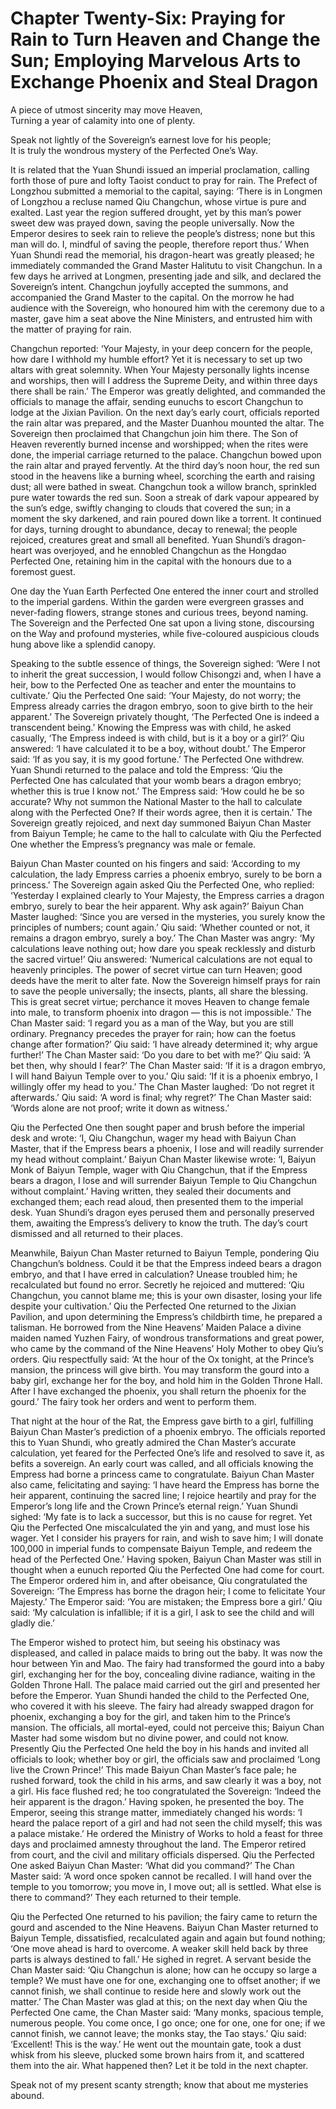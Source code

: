 # Chapter Twenty-Six: Praying for Rain to Turn Heaven and Change the Sun; Employing Marvelous Arts to Exchange Phoenix and Steal Dragon

A piece of utmost sincerity may move Heaven,  
Turning a year of calamity into one of plenty.

Speak not lightly of the Sovereign’s earnest love for his people;  
It is truly the wondrous mystery of the Perfected One’s Way.

It is related that the Yuan Shundi issued an imperial proclamation, calling forth those of pure and lofty Taoist conduct to pray for rain. The Prefect of Longzhou submitted a memorial to the capital, saying: ‘There is in Longmen of Longzhou a recluse named Qiu Changchun, whose virtue is pure and exalted. Last year the region suffered drought, yet by this man’s power sweet dew was prayed down, saving the people universally. Now the Emperor desires to seek rain to relieve the people’s distress; none but this man will do. I, mindful of saving the people, therefore report thus.’ When Yuan Shundi read the memorial, his dragon-heart was greatly pleased; he immediately commanded the Grand Master Halitutu to visit Changchun. In a few days he arrived at Longmen, presenting jade and silk, and declared the Sovereign’s intent. Changchun joyfully accepted the summons, and accompanied the Grand Master to the capital. On the morrow he had audience with the Sovereign, who honoured him with the ceremony due to a master, gave him a seat above the Nine Ministers, and entrusted him with the matter of praying for rain.

Changchun reported: ‘Your Majesty, in your deep concern for the people, how dare I withhold my humble effort? Yet it is necessary to set up two altars with great solemnity. When Your Majesty personally lights incense and worships, then will I address the Supreme Deity, and within three days there shall be rain.’ The Emperor was greatly delighted, and commanded the officials to manage the affair, sending eunuchs to escort Changchun to lodge at the Jixian Pavilion. On the next day’s early court, officials reported the rain altar was prepared, and the Master Duanhou mounted the altar. The Sovereign then proclaimed that Changchun join him there. The Son of Heaven reverently burned incense and worshipped; when the rites were done, the imperial carriage returned to the palace. Changchun bowed upon the rain altar and prayed fervently. At the third day’s noon hour, the red sun stood in the heavens like a burning wheel, scorching the earth and raising dust; all were bathed in sweat. Changchun took a willow branch, sprinkled pure water towards the red sun. Soon a streak of dark vapour appeared by the sun’s edge, swiftly changing to clouds that covered the sun; in a moment the sky darkened, and rain poured down like a torrent. It continued for days, turning drought to abundance, decay to renewal; the people rejoiced, creatures great and small all benefited. Yuan Shundi’s dragon-heart was overjoyed, and he ennobled Changchun as the Hongdao Perfected One, retaining him in the capital with the honours due to a foremost guest.

One day the Yuan Earth Perfected One entered the inner court and strolled to the imperial gardens. Within the garden were evergreen grasses and never-fading flowers, strange stones and curious trees, beyond naming. The Sovereign and the Perfected One sat upon a living stone, discoursing on the Way and profound mysteries, while five-coloured auspicious clouds hung above like a splendid canopy.

Speaking to the subtle essence of things, the Sovereign sighed: ‘Were I not to inherit the great succession, I would follow Chisongzi and, when I have a heir, bow to the Perfected One as teacher and enter the mountains to cultivate.’ Qiu the Perfected One said: ‘Your Majesty, do not worry; the Empress already carries the dragon embryo, soon to give birth to the heir apparent.’ The Sovereign privately thought, ‘The Perfected One is indeed a transcendent being.’ Knowing the Empress was with child, he asked casually, ‘The Empress indeed is with child, but is it a boy or a girl?’ Qiu answered: ‘I have calculated it to be a boy, without doubt.’ The Emperor said: ‘If as you say, it is my good fortune.’ The Perfected One withdrew. Yuan Shundi returned to the palace and told the Empress: ‘Qiu the Perfected One has calculated that your womb bears a dragon embryo; whether this is true I know not.’ The Empress said: ‘How could he be so accurate? Why not summon the National Master to the hall to calculate along with the Perfected One? If their words agree, then it is certain.’ The Sovereign greatly rejoiced, and next day summoned Baiyun Chan Master from Baiyun Temple; he came to the hall to calculate with Qiu the Perfected One whether the Empress’s pregnancy was male or female.

Baiyun Chan Master counted on his fingers and said: ‘According to my calculation, the lady Empress carries a phoenix embryo, surely to be born a princess.’ The Sovereign again asked Qiu the Perfected One, who replied: ‘Yesterday I explained clearly to Your Majesty, the Empress carries a dragon embryo, surely to bear the heir apparent. Why ask again?’ Baiyun Chan Master laughed: ‘Since you are versed in the mysteries, you surely know the principles of numbers; count again.’ Qiu said: ‘Whether counted or not, it remains a dragon embryo, surely a boy.’ The Chan Master was angry: ‘My calculations leave nothing out; how dare you speak recklessly and disturb the sacred virtue!’ Qiu answered: ‘Numerical calculations are not equal to heavenly principles. The power of secret virtue can turn Heaven; good deeds have the merit to alter fate. Now the Sovereign himself prays for rain to save the people universally; the insects, plants, all share the blessing. This is great secret virtue; perchance it moves Heaven to change female into male, to transform phoenix into dragon — this is not impossible.’ The Chan Master said: ‘I regard you as a man of the Way, but you are still ordinary. Pregnancy precedes the prayer for rain; how can the foetus change after formation?’ Qiu said: ‘I have already determined it; why argue further!’ The Chan Master said: ‘Do you dare to bet with me?’ Qiu said: ‘A bet then, why should I fear?’ The Chan Master said: ‘If it is a dragon embryo, I will hand Baiyun Temple over to you.’ Qiu said: ‘If it is a phoenix embryo, I willingly offer my head to you.’ The Chan Master laughed: ‘Do not regret it afterwards.’ Qiu said: ‘A word is final; why regret?’ The Chan Master said: ‘Words alone are not proof; write it down as witness.’

Qiu the Perfected One then sought paper and brush before the imperial desk and wrote: ‘I, Qiu Changchun, wager my head with Baiyun Chan Master, that if the Empress bears a phoenix, I lose and will readily surrender my head without complaint.’ Baiyun Chan Master likewise wrote: ‘I, Baiyun Monk of Baiyun Temple, wager with Qiu Changchun, that if the Empress bears a dragon, I lose and will surrender Baiyun Temple to Qiu Changchun without complaint.’ Having written, they sealed their documents and exchanged them; each read aloud, then presented them to the imperial desk. Yuan Shundi’s dragon eyes perused them and personally preserved them, awaiting the Empress’s delivery to know the truth. The day’s court dismissed and all returned to their places.

Meanwhile, Baiyun Chan Master returned to Baiyun Temple, pondering Qiu Changchun’s boldness. Could it be that the Empress indeed bears a dragon embryo, and that I have erred in calculation? Unease troubled him; he recalculated but found no error. Secretly he rejoiced and muttered: ‘Qiu Changchun, you cannot blame me; this is your own disaster, losing your life despite your cultivation.’ Qiu the Perfected One returned to the Jixian Pavilion, and upon determining the Empress’s childbirth time, he prepared a talisman. He borrowed from the Nine Heavens’ Maiden Palace a divine maiden named Yuzhen Fairy, of wondrous transformations and great power, who came by the command of the Nine Heavens’ Holy Mother to obey Qiu’s orders. Qiu respectfully said: ‘At the hour of the Ox tonight, at the Prince’s mansion, the princess will give birth. You may transform the gourd into a baby girl, exchange her for the boy, and hold him in the Golden Throne Hall. After I have exchanged the phoenix, you shall return the phoenix for the gourd.’ The fairy took her orders and went to perform them.

That night at the hour of the Rat, the Empress gave birth to a girl, fulfilling Baiyun Chan Master’s prediction of a phoenix embryo. The officials reported this to Yuan Shundi, who greatly admired the Chan Master’s accurate calculation, yet feared for the Perfected One’s life and resolved to save it, as befits a sovereign. An early court was called, and all officials knowing the Empress had borne a princess came to congratulate. Baiyun Chan Master also came, felicitating and saying: ‘I have heard the Empress has borne the heir apparent, continuing the sacred line; I rejoice heartily and pray for the Emperor’s long life and the Crown Prince’s eternal reign.’ Yuan Shundi sighed: ‘My fate is to lack a successor, but this is no cause for regret. Yet Qiu the Perfected One miscalculated the yin and yang, and must lose his wager. Yet I consider his prayers for rain, and wish to save him; I will donate 100,000 in imperial funds to compensate Baiyun Temple, and redeem the head of the Perfected One.’ Having spoken, Baiyun Chan Master was still in thought when a eunuch reported Qiu the Perfected One had come for court. The Emperor ordered him in, and after obeisance, Qiu congratulated the Sovereign: ‘The Empress has borne the dragon heir; I come to felicitate Your Majesty.’ The Emperor said: ‘You are mistaken; the Empress bore a girl.’ Qiu said: ‘My calculation is infallible; if it is a girl, I ask to see the child and will gladly die.’

The Emperor wished to protect him, but seeing his obstinacy was displeased, and called in palace maids to bring out the baby. It was now the hour between Yin and Mao. The fairy had transformed the gourd into a baby girl, exchanging her for the boy, concealing divine radiance, waiting in the Golden Throne Hall. The palace maid carried out the girl and presented her before the Emperor. Yuan Shundi handed the child to the Perfected One, who covered it with his sleeve. The fairy had already swapped dragon for phoenix, exchanging a boy for the girl, and taken him to the Prince’s mansion. The officials, all mortal-eyed, could not perceive this; Baiyun Chan Master had some wisdom but no divine power, and could not know. Presently Qiu the Perfected One held the boy in his hands and invited all officials to look; whether boy or girl, the officials saw and proclaimed ‘Long live the Crown Prince!’ This made Baiyun Chan Master’s face pale; he rushed forward, took the child in his arms, and saw clearly it was a boy, not a girl. His face flushed red; he too congratulated the Sovereign: ‘Indeed the heir apparent is the dragon.’ Having spoken, he presented the boy. The Emperor, seeing this strange matter, immediately changed his words: ‘I heard the palace report of a girl and had not seen the child myself; this was a palace mistake.’ He ordered the Ministry of Works to hold a feast for three days and proclaimed amnesty throughout the land. The Emperor retired from court, and the civil and military officials dispersed. Qiu the Perfected One asked Baiyun Chan Master: ‘What did you command?’ The Chan Master said: ‘A word once spoken cannot be recalled. I will hand over the temple to you tomorrow; you move in, I move out; all is settled. What else is there to command?’ They each returned to their temple.

Qiu the Perfected One returned to his pavilion; the fairy came to return the gourd and ascended to the Nine Heavens. Baiyun Chan Master returned to Baiyun Temple, dissatisfied, recalculated again and again but found nothing; ‘One move ahead is hard to overcome. A weaker skill held back by three parts is always destined to fall.’ He sighed in regret. A servant beside the Chan Master said: ‘Qiu Changchun is alone; how can he occupy so large a temple? We must have one for one, exchanging one to offset another; if we cannot finish, we shall continue to reside here and slowly work out the matter.’ The Chan Master was glad at this; on the next day when Qiu the Perfected One came, the Chan Master said: ‘Many monks, spacious temple, numerous people. You come once, I go once; one for one, one for one; if we cannot finish, we cannot leave; the monks stay, the Tao stays.’ Qiu said: ‘Excellent! This is the way.’ He went out the mountain gate, took a dust whisk from his sleeve, plucked some brown hairs from it, and scattered them into the air. What happened then? Let it be told in the next chapter.

Speak not of my present scanty strength; know that about me mysteries abound.
